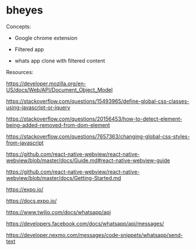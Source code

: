 # bheyes


Concepts:

* Google chrome extension 

* Filtered app

* whats app clone with filtered content

Resources:

https://developer.mozilla.org/en-US/docs/Web/API/Document_Object_Model

https://stackoverflow.com/questions/15493965/define-global-css-classes-using-javascript-or-jquery

https://stackoverflow.com/questions/20156453/how-to-detect-element-being-added-removed-from-dom-element

https://stackoverflow.com/questions/7657363/changing-global-css-styles-from-javascript

https://github.com/react-native-webview/react-native-webview/blob/master/docs/Guide.md#react-native-webview-guide

https://github.com/react-native-webview/react-native-webview/blob/master/docs/Getting-Started.md

https://expo.io/

https://docs.expo.io/

https://www.twilio.com/docs/whatsapp/api

https://developers.facebook.com/docs/whatsapp/api/messages/

https://developer.nexmo.com/messages/code-snippets/whatsapp/send-text

